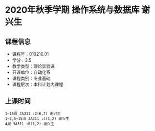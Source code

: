 # 2020年秋季学期 操作系统与数据库 谢兴生






## 课程信息

- 课程号：010210.01
- 学分：3.5
- 教学类型：理论实验课
- 开课单位：自动化系
- 课程类别：专业基础
- 课程层次：本科计划内课程

## 上课时间

```
1~15周 3A311 :2(6,7) 谢兴生
1~3,5~15周 3A311 :4(1,2) 谢兴生
4周 3A311 :6(1,2) 谢兴生
```

